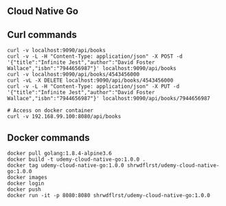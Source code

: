 Cloud Native Go
---------------

## Curl commands
    curl -v localhost:9090/api/books
    curl -v -L -H "Content-Type: application/json" -X POST -d '{"title":"Infinite Jest","author":"David Foster Wallace","isbn":"7944656987"}' localhost:9090/api/books
    curl -v localhost:9090/api/books/4543456000
    curl -vL -X DELETE localhost:9090/api/books/4543456000
    curl -v -L -H "Content-Type: application/json" -X PUT -d '{"title":"Infinite Jest","author":"David Foster Wallace","isbn":"7944656987"}' localhost:9090/api/books/7944656987

    # Access on docker container
    curl -v 192.168.99.100:8080/api/books

## Docker commands

    docker pull golang:1.8.4-alpine3.6
    docker build -t udemy-cloud-native-go:1.0.0 .
    docker tag udemy-cloud-native-go:1.0.0 shrwdflrst/udemy-cloud-native-go:1.0.0
    docker images
    docker login
    docker push
    docker run -it -p 8080:8080 shrwdflrst/udemy-cloud-native-go:1.0.0
